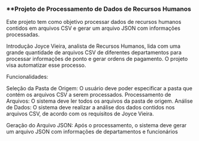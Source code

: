 ### **Projeto de Processamento de Dados de Recursos Humanos
Este projeto tem como objetivo processar dados de recursos humanos contidos em arquivos CSV e gerar um arquivo JSON com informações processadas.

Introdução
Joyce Vieira, analista de Recursos Humanos, lida com uma grande quantidade de arquivos CSV de diferentes departamentos para processar informações de ponto e gerar ordens de pagamento. O projeto visa automatizar esse processo.


Funcionalidades:

Seleção da Pasta de Origem: O usuário deve poder especificar a pasta que contém os arquivos CSV a serem processados.
Processamento de Arquivos: O sistema deve ler todos os arquivos da pasta de origem. 
Análise de Dados: O sistema deve realizar a análise dos dados contidos nos arquivos CSV, de acordo com os requisitos de Joyce Vieira.

Geração do Arquivo JSON: Após o processamento, o sistema deve gerar um arquivo JSON com informações de departamentos e funcionários
